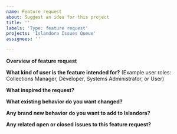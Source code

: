```yaml
---
name: Feature request
about: Suggest an idea for this project
title: ''
labels: 'Type: feature request'
projects: 'Islandora Issues Queue'
assignees: ''

---
```


<!--
 
Your idea or feature request might already be captured in the Islandora issue tracker on GitHub.
 
Issue tracker: https://github.com/Islandora/documentation/issues
 
More information on feature requests and contributions can be found in this page:
 
https://islandora.github.io/documentation/contributing/CONTRIBUTING/#request-a-new-feature
Please fill out as much of the template as you can.
Start below this comment section.
-->

**Overview of feature request**
 
 
**What kind of user is the feature intended for?**
(Example user roles: Collections Manager, Developer, Systems Administrator, or User)
 
 
**What inspired the request?**
 
 
**What existing behavior do you want changed?**
 
 
**Any brand new behavior do you want to add to Islandora?**
 
 
**Any related open or closed issues to this feature request?**

